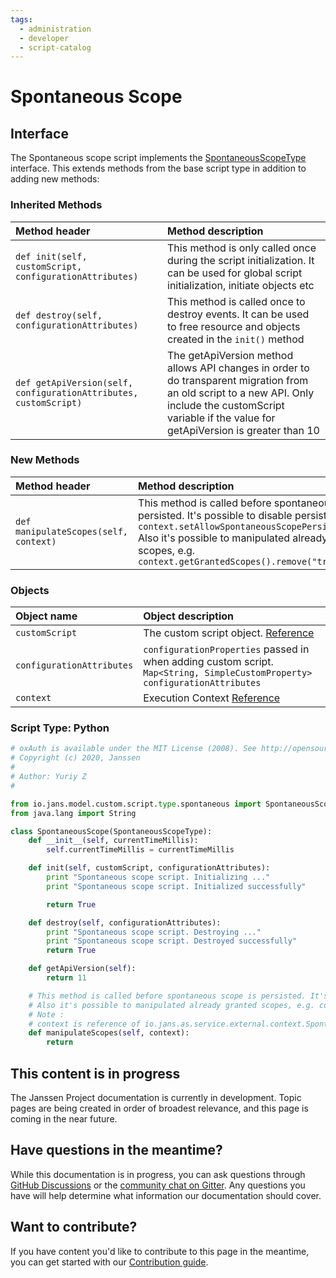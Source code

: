 ```yaml
---
tags:
  - administration
  - developer
  - script-catalog
---
```

# Spontaneous Scope
## Interface
The Spontaneous scope script implements the [SpontaneousScopeType](https://github.com/JanssenProject/jans/blob/main/jans-core/script/src/main/java/io/jans/model/custom/script/type/spontaneous/SpontaneousScopeType.java) interface. This extends methods from the base script type in addition to adding new methods:

### Inherited Methods

| Method header | Method description |
|:-----|:------|
| `def init(self, customScript, configurationAttributes)` | This method is only called once during the script initialization. It can be used for global script initialization, initiate objects etc |
| `def destroy(self, configurationAttributes)` | This method is called once to destroy events. It can be used to free resource and objects created in the `init()` method |
| `def getApiVersion(self, configurationAttributes, customScript)` | The getApiVersion method allows API changes in order to do transparent migration from an old script to a new API. Only include the customScript variable if the value for getApiVersion is greater than 10 |

### New Methods

| Method header | Method description |
|:-----|:------|
| `def manipulateScopes(self, context)` | This method is called before spontaneous scope is persisted. It's possible to disable persistence via `context.setAllowSpontaneousScopePersistence(false)` Also it's possible to manipulated already granted scopes, e.g. `context.getGrantedScopes().remove("transaction:456")` |


### Objects
| Object name | Object description |
|:-----|:------|
|`customScript`| The custom script object. [Reference](https://github.com/JanssenProject/jans/blob/main/jans-core/script/src/main/java/io/jans/model/custom/script/model/CustomScript.java) |
|`configurationAttributes`| `configurationProperties` passed in when adding custom script. `Map<String, SimpleCustomProperty> configurationAttributes` |
|`context`| Execution Context [Reference](https://github.com/JanssenProject/jans/blob/main/jans-auth-server/server/src/main/java/io/jans/as/server/model/common/ExecutionContext.java) |

### Script Type: Python

```python
# oxAuth is available under the MIT License (2008). See http://opensource.org/licenses/MIT for full text.
# Copyright (c) 2020, Janssen
#
# Author: Yuriy Z
#

from io.jans.model.custom.script.type.spontaneous import SpontaneousScopeType
from java.lang import String

class SpontaneousScope(SpontaneousScopeType):
    def __init__(self, currentTimeMillis):
        self.currentTimeMillis = currentTimeMillis

    def init(self, customScript, configurationAttributes):
        print "Spontaneous scope script. Initializing ..."
        print "Spontaneous scope script. Initialized successfully"

        return True

    def destroy(self, configurationAttributes):
        print "Spontaneous scope script. Destroying ..."
        print "Spontaneous scope script. Destroyed successfully"
        return True

    def getApiVersion(self):
        return 11

    # This method is called before spontaneous scope is persisted. It's possible to disable persistence via context.setAllowSpontaneousScopePersistence(false)
    # Also it's possible to manipulated already granted scopes, e.g. context.getGrantedScopes().remove("transaction:456")
    # Note :
    # context is reference of io.jans.as.service.external.context.SpontaneousScopeExternalContext(in https://github.com/JanssenFederation/oxauth project, )
    def manipulateScopes(self, context):
        return


```
## This content is in progress

The Janssen Project documentation is currently in development. Topic pages are being created in order of broadest relevance, and this page is coming in the near future.

## Have questions in the meantime?

While this documentation is in progress, you can ask questions through [GitHub Discussions](https://github.com/JanssenProject/jans/discussions) or the [community chat on Gitter](https://gitter.im/JanssenProject/Lobby). Any questions you have will help determine what information our documentation should cover.

## Want to contribute?

If you have content you'd like to contribute to this page in the meantime, you can get started with our [Contribution guide](https://docs.jans.io/head/CONTRIBUTING/).